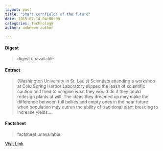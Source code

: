 ```yaml
---
layout: post
title: "Smart cornfields of the future"
date: 2015-07-14 04:00:00
categories: Technology
author: unknown author

---
```



#### Digest
>digest unavailable

#### Extract
>(Washington University in St. Louis) Scientists attending a workshop at Cold Spring Harbor Laboratory slipped the leash of scientific caution and tried to imagine what they would do if they could redesign plants at will. The ideas they dreamed up may make the difference between full bellies and empty ones in the near future when population may outrun the ability of traditional plant breeding to increase yields....

#### Factsheet
>factsheet unavailable

[Visit Link](http://www.eurekalert.org/pub_releases/2015-07/wuis-sco071415.php)


